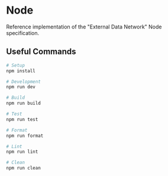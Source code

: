 # Node

Reference implementation of the "External Data Network" Node specification.

## Useful Commands

```sh
# Setup
npm install

# Development
npm run dev

# Build
npm run build

# Test
npm run test

# Format
npm run format

# Lint
npm run lint

# Clean
npm run clean
```
